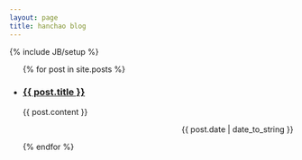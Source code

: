 ```yaml
---
layout: page
title: hanchao blog
---
```


{% include JB/setup %}

<ul class="posts">
  {% for post in site.posts %}
    <li>
    	<h3><a href="{{ BASE_PATH }}{{ post.url }}">{{ post.title }}</a></h3>
    	<p>{{ post.content }}</p>
      <p align="right">{{ post.date | date_to_string }}</p> 
    </li>
  {% endfor %}
</ul>


